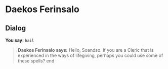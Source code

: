 # Daekos Ferinsalo
## Dialog

**You say:** `hail`



>**Daekos Ferinsalo says:** Hello, Soandso. If you are a Cleric that is experienced in the ways of lifegiving, perhaps you could use some of these spells?
end
